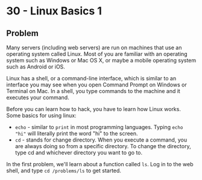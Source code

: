 # 30 - Linux Basics 1

## Problem

Many servers (including web servers) are run on machines that use an operating system called Linux. Most of you are familiar with an operating system such as Windows or Mac OS X, or maybe a mobile operating system such as Android or iOS.

Linux has a shell, or a command-line interface, which is similar to an interface you may see when you open Command Prompt on Windows or Terminal on Mac. In a shell, you type commands to the machine and it executes your command.

Before you can learn how to hack, you have to learn how Linux works. Some basics for using linux:

- `echo` - similar to `print` in most programming languages. Typing `echo "hi"` will literally print the word "hi" to the screen.
- `cd` - stands for change directory. When you execute a command, you are always doing so from a specific directory. To change the directory, type cd and whichever directory you want to go to.

In the first problem, we'll learn about a function called `ls`. Log in to the web shell, and type `cd /problems/ls` to get started.